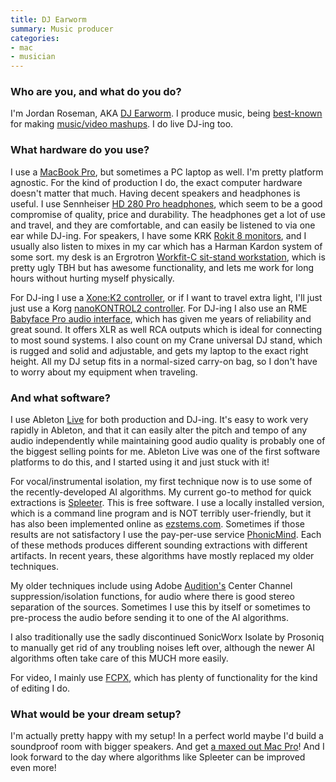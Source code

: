 ```yaml
---
title: DJ Earworm
summary: Music producer
categories:
- mac
- musician
---
```


### Who are you, and what do you do?

I'm Jordan Roseman, AKA [DJ Earworm](https://www.youtube.com/user/djearworm "Jordan's YouTube account."). I produce music, being [best-known](https://www.youtube.com/watch?v=iNzrwh2Z2hQ "Jordan's 'Blame It On The Pop' mashup on YouTube.") for making [music/video mashups](https://www.youtube.com/watch?v=UhIte8t6BEg "Jordan's 'Decade of Pop' on YouTube."). I do live DJ-ing too.

### What hardware do you use?

I use a [MacBook Pro][macbook-pro], but sometimes a PC laptop as well. I'm pretty platform agnostic. For the kind of production I do, the exact computer hardware doesn't matter that much. Having decent speakers and headphones is useful. I use Sennheiser [HD 280 Pro headphones][hd-280-pro], which seem to be a good compromise of quality, price and durability. The headphones get a lot of use and travel, and they are comfortable, and can easily be listened to via one ear while DJ-ing. For speakers, I have some KRK [Rokit 8 monitors][rokit-8], and I usually also listen to mixes in my car which has a Harman Kardon system of some sort. my desk is an Ergrotron [Workfit-C sit-stand workstation][workfit-c], which is pretty ugly TBH but has awesome functionality, and lets me work for long hours without hurting myself physically.

For DJ-ing I use a [Xone:K2 controller][xone-k2], or if I want to travel extra light, I'll just just use a Korg [nanoKONTROL2 controller][nanokontrol2]. For DJ-ing I also use an RME [Babyface Pro audio interface][babyface-pro], which has given me years of reliability and great sound. It offers XLR as well RCA outputs which is ideal for connecting to most sound systems. I also count on my Crane universal DJ stand, which is rugged and solid and adjustable, and gets my laptop to the exact right height. All my DJ setup fits in a normal-sized carry-on bag, so I don't have to worry about my equipment when traveling.

### And what software?

I use Ableton [Live][] for both production and DJ-ing. It's easy to work very rapidly in Ableton, and that it can easily alter the pitch and tempo of any audio independently while maintaining good audio quality is probably one of the biggest selling points for me. Ableton Live was one of the first software platforms to do this, and I started using it and just stuck with it! 

For vocal/instrumental isolation, my first technique now is to use some of the recently-developed AI algorithms. My current go-to method for quick extractions is [Spleeter][]. This is free software. I use a locally installed version, which is a command line program and is NOT terribly user-friendly, but it has also been implemented online as [ezstems.com](https://ezstems.com/ "A website that uses Spleeter to separate vocals and instruments in audio tracks."). Sometimes if those results are not satisfactory I use the pay-per-use service [PhonicMind][]. Each of these methods produces different sounding extractions with different artifacts. In recent years, these algorithms have mostly replaced my older techniques.

My older techniques include using Adobe [Audition's][audition] Center Channel suppression/isolation functions, for audio where there is good stereo separation of the sources. Sometimes I use this by itself or sometimes to pre-process the audio before sending it to one of the AI algorithms.

I also traditionally use the sadly discontinued SonicWorx Isolate by Prosoniq to manually get rid of any troubling noises left over, although the newer AI algorithms often take care of this MUCH more easily.

For video, I mainly use [FCPX][final-cut-pro-x], which has plenty of functionality for the kind of editing I do.

### What would be your dream setup?

I'm actually pretty happy with my setup! In a perfect world maybe I'd build a soundproof room with bigger speakers. And get [a maxed out Mac Pro](https://appleinsider.com/articles/19/12/10/a-maxed-out-mac-pro-will-cost-you-53000----without-display "An AppleInsider article on the cost of a maxed-out Mac Pro.")! And I look forward to the day where algorithms like Spleeter can be improved even more!

[macbook-pro]: https://www.apple.com/macbook-pro/ "A laptop."
[hd-280-pro]: https://www.amazon.com/Sennheiser-HD-280-Pro-Headphones/dp/B000065BPB "Closed stereo headphones."
[rokit-8]: https://www.amazon.com/KRK-RP8G3-NA-Generation-Powered-Monitor/dp/B00FXBIG1G/ "A pair of powered speakers."
[workfit-c]: https://www.ergotron.com/en-us/products/product-details/24-216#/ "A sit-stand desk."
[xone-k2]: https://www.allen-heath.com/ahproducts/xonek2/ "A MIDI controller."
[nanokontrol2]: https://www.korg.com/us/products/computergear/nanokontrol2/ "A USB MIDI controller."
[babyface-pro]: https://babyface.rme-audio.de/ "A USB audio interface."
[live]: https://www.ableton.com/en/live/ "Musical creation software."
[spleeter]: https://github.com/deezer/spleeter "A tool to separate voice and instruments from audio tracks."
[phonicmind]: https://phonicmind.com/ "A service for separating vocals and instruments in audio tracks."
[audition]: https://creative.adobe.com/products/audition "An audio editing software suite."
[final-cut-pro-x]: https://en.wikipedia.org/wiki/Final_Cut_Pro_X "A nonlinear video editor."
